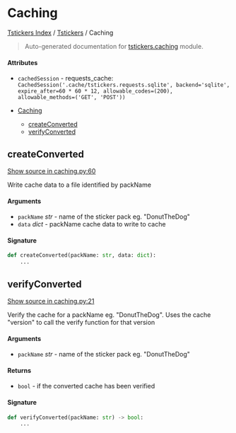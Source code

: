 # Caching

[Tstickers Index](../README.md#tstickers-index) /
[Tstickers](./index.md#tstickers) /
Caching

> Auto-generated documentation for [tstickers.caching](../../../tstickers/caching.py) module.

#### Attributes

- `cachedSession` - requests_cache: `CachedSession('.cache/tstickers.requests.sqlite', backend='sqlite', expire_after=60 * 60 * 12, allowable_codes=(200), allowable_methods=('GET', 'POST'))`


- [Caching](#caching)
  - [createConverted](#createconverted)
  - [verifyConverted](#verifyconverted)

## createConverted

[Show source in caching.py:60](../../../tstickers/caching.py#L60)

Write cache data to a file identified by packName

#### Arguments

- `packName` *str* - name of the sticker pack eg. "DonutTheDog"
- `data` *dict* - packName cache data to write to cache

#### Signature

```python
def createConverted(packName: str, data: dict):
    ...
```



## verifyConverted

[Show source in caching.py:21](../../../tstickers/caching.py#L21)

Verify the cache for a packName eg. "DonutTheDog". Uses the cache "version"
to call the verify function for that version

#### Arguments

- `packName` *str* - name of the sticker pack eg. "DonutTheDog"

#### Returns

- `bool` - if the converted cache has been verified

#### Signature

```python
def verifyConverted(packName: str) -> bool:
    ...
```


